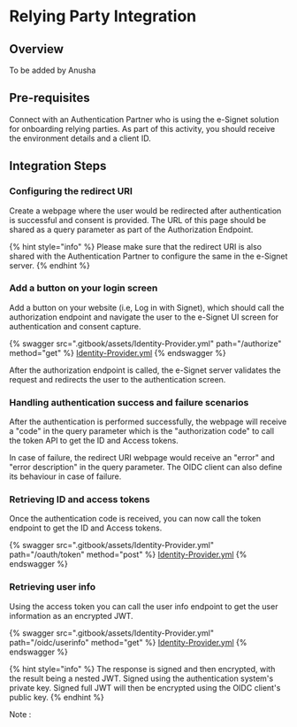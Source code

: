 # Relying Party Integration

## Overview

To be added by Anusha

## Pre-requisites

Connect with an Authentication Partner who is using the e-Signet solution for onboarding relying parties. As part of this activity, you should receive the environment details and a client ID.

## Integration Steps

### Configuring the redirect URI

Create a webpage where the user would be redirected after authentication is successful and consent is provided. The URL of this page should be shared as a query parameter as part of the Authorization Endpoint.

{% hint style="info" %}
Please make sure that the redirect URI is also shared with the Authentication Partner to configure the same in the e-Signet server.
{% endhint %}

### Add a button on your login screen

Add a button on your website (i.e, Log in with Signet), which should call the authorization endpoint and navigate the user to the e-Signet UI screen for authentication and consent capture.

{% swagger src=".gitbook/assets/Identity-Provider.yml" path="/authorize" method="get" %}
[Identity-Provider.yml](.gitbook/assets/Identity-Provider.yml)
{% endswagger %}

After the authorization endpoint is called, the e-Signet server validates the request and redirects the user to the authentication screen.

### Handling authentication success and failure scenarios

After the authentication is performed successfully, the webpage will receive a "code" in the query parameter which is the "authorization code" to call the token API to get the ID and Access tokens.

In case of failure, the redirect URI webpage would receive an "error" and "error description" in the query parameter. The OIDC client can also define its behaviour in case of failure.

### Retrieving ID and access tokens

Once the authentication code is received, you can now call the token endpoint to get the ID and Access tokens.

{% swagger src=".gitbook/assets/Identity-Provider.yml" path="/oauth/token" method="post" %}
[Identity-Provider.yml](.gitbook/assets/Identity-Provider.yml)
{% endswagger %}

### Retrieving user info

Using the access token you can call the user info endpoint to get the user information as an encrypted JWT.

{% swagger src=".gitbook/assets/Identity-Provider.yml" path="/oidc/userinfo" method="get" %}
[Identity-Provider.yml](.gitbook/assets/Identity-Provider.yml)
{% endswagger %}

{% hint style="info" %}
The response is signed and then encrypted, with the result being a nested JWT. Signed using the authentication system's private key. Signed full JWT will then be encrypted using the OIDC client's public key.
{% endhint %}

Note :&#x20;
